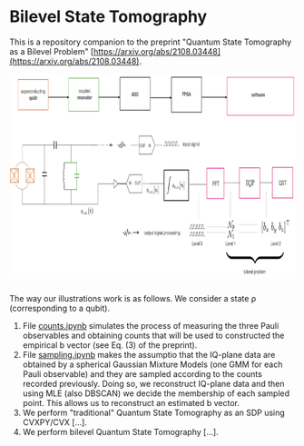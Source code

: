 # Bilevel State Tomography

This is a repository companion to the preprint "Quantum State Tomography as a Bilevel Problem" [https://arxiv.org/abs/2108.03448](https://arxiv.org/abs/2108.03448). 

<p align="center">
  <img src="figures/flow.png" alt="" width="1140" height="360" style="margin-bottom: 10px;">
</p>

The way our illustrations work is as follows. We consider a state ρ (corresponding to a qubit). 

1. File [counts.ipynb](counts.ipynb)
 simulates the process of measuring the three Pauli observables and obtaining counts that will be used to constructed the empirical b vector (see Eq. (3) of the preprint).
2. File [sampling.ipynb](sampling.ipynb) makes the assumptio that the IQ-plane data are obtained by a spherical Gaussian Mixture Models (one GMM for each Pauli observable) and they are sampled according to the counts recorded previously. Doing so, we reconstruct IQ-plane data and then using MLE (also DBSCAN) we decide the membership of each sampled point. This allows us to reconstruct an estimated b vector.
3. We perform "traditional" Quantum State Tomography as an SDP using CVXPY/CVX [...].
4. We perform bilevel Quantum State Tomography [...].
